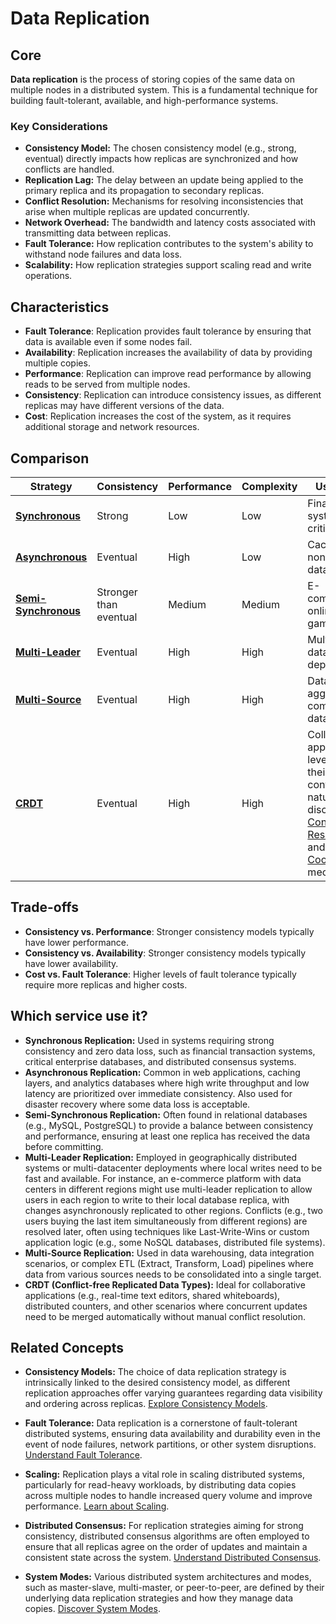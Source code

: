 # Data Replication

## Core

**Data replication** is the process of storing copies of the same data on multiple nodes in a distributed system. This is a fundamental technique for building fault-tolerant, available, and high-performance systems.

### Key Considerations

-   **Consistency Model:** The chosen consistency model (e.g., strong, eventual) directly impacts how replicas are synchronized and how conflicts are handled.
-   **Replication Lag:** The delay between an update being applied to the primary replica and its propagation to secondary replicas.
-   **Conflict Resolution:** Mechanisms for resolving inconsistencies that arise when multiple replicas are updated concurrently.
-   **Network Overhead:** The bandwidth and latency costs associated with transmitting data between replicas.
-   **Fault Tolerance:** How replication contributes to the system's ability to withstand node failures and data loss.
-   **Scalability:** How replication strategies support scaling read and write operations.

## Characteristics

- **Fault Tolerance**: Replication provides fault tolerance by ensuring that data is available even if some nodes fail.
- **Availability**: Replication increases the availability of data by providing multiple copies.
- **Performance**: Replication can improve read performance by allowing reads to be served from multiple nodes.
- **Consistency**: Replication can introduce consistency issues, as different replicas may have different versions of the data.
- **Cost**: Replication increases the cost of the system, as it requires additional storage and network resources.

## Comparison

| Strategy | Consistency | Performance | Complexity | Use Case |
|---|---|---|---|---|
| **[Synchronous](./sync)** | Strong | Low | Low | Financial systems, critical data |
| **[Asynchronous](./async)** | Eventual | High | Low | Caching, non-critical data |
| **[Semi-Synchronous](./semi-sync)** | Stronger than eventual | Medium | Medium | E-commerce, online gaming |
| **[Multi-Leader](./multi-leader)** | Eventual | High | High | Multi-datacenter deployments |
| **[Multi-Source](./multi-source)** | Eventual | High | High | Data aggregation, complex data flows |
| **[CRDT](./crdt)** | Eventual | High | High | Collaborative applications, leveraging their conflict-free nature as discussed in [Conflict Resolution](../conflict-resolution/README.md) and as a [Coordination](../coordination/README.md) mechanism |

## Trade-offs

- **Consistency vs. Performance**: Stronger consistency models typically have lower performance.
- **Consistency vs. Availability**: Stronger consistency models typically have lower availability.
- **Cost vs. Fault Tolerance**: Higher levels of fault tolerance typically require more replicas and higher costs.

## Which service use it?

-   **Synchronous Replication:** Used in systems requiring strong consistency and zero data loss, such as financial transaction systems, critical enterprise databases, and distributed consensus systems.
-   **Asynchronous Replication:** Common in web applications, caching layers, and analytics databases where high write throughput and low latency are prioritized over immediate consistency. Also used for disaster recovery where some data loss is acceptable.
-   **Semi-Synchronous Replication:** Often found in relational databases (e.g., MySQL, PostgreSQL) to provide a balance between consistency and performance, ensuring at least one replica has received the data before committing.
-   **Multi-Leader Replication:** Employed in geographically distributed systems or multi-datacenter deployments where local writes need to be fast and available. For instance, an e-commerce platform with data centers in different regions might use multi-leader replication to allow users in each region to write to their local database replica, with changes asynchronously replicated to other regions. Conflicts (e.g., two users buying the last item simultaneously from different regions) are resolved later, often using techniques like Last-Write-Wins or custom application logic (e.g., some NoSQL databases, distributed file systems).
-   **Multi-Source Replication:** Used in data warehousing, data integration scenarios, or complex ETL (Extract, Transform, Load) pipelines where data from various sources needs to be consolidated into a single target.
-   **CRDT (Conflict-free Replicated Data Types):** Ideal for collaborative applications (e.g., real-time text editors, shared whiteboards), distributed counters, and other scenarios where concurrent updates need to be merged automatically without manual conflict resolution.

## Related Concepts

-   **Consistency Models:** The choice of data replication strategy is intrinsically linked to the desired consistency model, as different replication approaches offer varying guarantees regarding data visibility and ordering across replicas. [Explore Consistency Models](../consistency-models/README.md).

-   **Fault Tolerance:** Data replication is a cornerstone of fault-tolerant distributed systems, ensuring data availability and durability even in the event of node failures, network partitions, or other system disruptions. [Understand Fault Tolerance](../fault-tolerance/README.md).

-   **Scaling:** Replication plays a vital role in scaling distributed systems, particularly for read-heavy workloads, by distributing data copies across multiple nodes to handle increased query volume and improve performance. [Learn about Scaling](../scaling/README.md).

-   **Distributed Consensus:** For replication strategies aiming for strong consistency, distributed consensus algorithms are often employed to ensure that all replicas agree on the order of updates and maintain a consistent state across the system. [Understand Distributed Consensus](../distributed-consensus/README.md).

-   **System Modes:** Various distributed system architectures and modes, such as master-slave, multi-master, or peer-to-peer, are defined by their underlying data replication strategies and how they manage data copies. [Discover System Modes](../system-mode/README.md).
